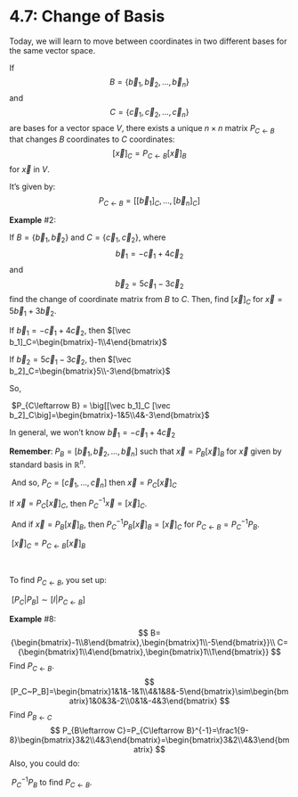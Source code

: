 # 4.7: Change of Basis

Today, we will learn to move between coordinates in two different bases for the same vector space.

If
$$
B=\{\vec b_1,\vec b_2,\dots,\vec b_n\}
$$
and
$$
C=\{\vec c_1, \vec c_2, \dots,\vec c_n\}
$$
are bases for a vector space $V$, there exists a unique $n\times n$ matrix $P_{C \leftarrow B}$ that changes $B$ coordinates to $C$ coordinates:
$$
[\vec x]_C=P_{C\leftarrow B}[\vec x]_B
$$
for $\vec x$ in $V$.

It’s given by:
$$
P_{C\leftarrow B} = \big[[\vec b_1]_C,\dots,[\vec b_n]_C\big]
$$


**Example** #2:

If $B=\{\vec b_1,\vec b_2\}$ and $C=\{\vec c_1, \vec c_2\}$, where
$$
\vec b_1 = -\vec c_1 + 4\vec c_2
$$
and
$$
\vec b_2 = 5\vec c_1-3\vec c_2
$$
find the change of coordinate matrix from $B$ to $C$. Then, find $[\vec x]_C$ for $\vec x =5\vec b_1+ 3\vec b_2$.



If $\vec b_1 = -\vec c_1 + 4\vec c_2$, then $[\vec b_1]_C=\begin{bmatrix}-1\\4\end{bmatrix}$

If $\vec b_2=5\vec c_1-3\vec c_2$, then $[\vec b_2]_C=\begin{bmatrix}5\\-3\end{bmatrix}$

So,

​	$P_{C\leftarrow B} = \big[[\vec b_1]_C [\vec b_2]_C\big]=\begin{bmatrix}-1&5\\4&-3\end{bmatrix}$





In general, we won’t know $\vec b_1 = -\vec c_1 + 4\vec c_2$

 **Remember**: $P_B = [\vec b_1, \vec b_2, \dots, \vec b_n]$ such that $\vec x = P_B[\vec x]_B$ for $\vec x$ given by standard basis in $\mathbb R^n$.

​	And so, $P_C=[\vec c_1, \dots, \vec c_n]$ then $\vec x = P_C[\vec x]_C$



If $\vec x = P_C[\vec x]_C$, then $P_C^{-1}\vec x=[\vec x]_C$.

​	And if $\vec x = P_B[\vec x]_B$, then $P_C^{-1}P_B[\vec x]_B=[\vec x]_C$ for $P_{C\leftarrow B}=P_C^{-1}P_B$.

​	$[\vec x]_C=P_{C\leftarrow B}[\vec x]_B$

​	

To find ${P_{C\leftarrow B}}$, you set up:

​	$[P_C|P_B]\sim[I|P_{C\leftarrow B}]$





**Example** #8:
$$
B={\begin{bmatrix}-1\\8\end{bmatrix},\begin{bmatrix}1\\-5\end{bmatrix}}\\
C={\begin{bmatrix}1\\4\end{bmatrix},\begin{bmatrix}1\\1\end{bmatrix}}
$$
Find $P_{C\leftarrow B}$.
$$
[P_C~P_B]=\begin{bmatrix}1&1&-1&1\\4&1&8&-5\end{bmatrix}\sim\begin{bmatrix}1&0&3&-2\\0&1&-4&3\end{bmatrix}
$$
Find $P_{B\leftarrow C}$
$$
P_{B\leftarrow C}=P_{C\leftarrow B}^{-1}=\frac1{9-8}\begin{bmatrix}3&2\\4&3\end{bmatrix}=\begin{bmatrix}3&2\\4&3\end{bmatrix}
$$
Also, you could do:

​	$P_C^{-1}P_B$ to find $P_{C\leftarrow B}$.









